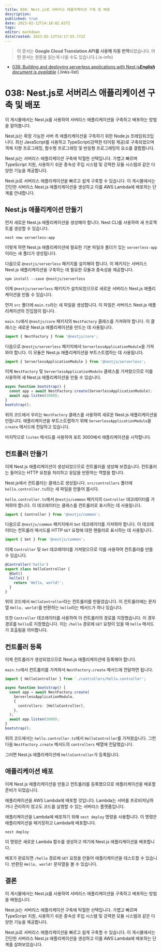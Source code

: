 ```yaml
---
title: 038: Nest.js로 서버리스 애플리케이션 구축 및 배포
description: 
published: true
date: 2023-02-12T14:18:02.637Z
tags: 
editor: markdown
dateCreated: 2023-02-12T14:17:55.772Z
---
```


> 이 문서는 **Google Cloud Translation API를 사용해 자동 번역**되었습니다.
어떤 문서는 원문을 읽는게 나을 수도 있습니다.{.is-info}



- [038: Building and deploying serverless applications with Nest.js***English** document is available*](/en/Knowledge-base/Nest-js/Learning/038-building-and-deploying-serverless-applications-with-nest-js)
{.links-list}


# 038: Nest.js로 서버리스 애플리케이션 구축 및 배포

이 게시물에서는 Nest.js를 사용하여 서버리스 애플리케이션을 구축하고 배포하는 방법을 알아봅니다.

Nest.js는 확장 가능한 서버 측 애플리케이션을 구축하기 위한 Node.js 프레임워크입니다. 최신 JavaScript를 사용하고 TypeScript(강력한 타이핑 제공)로 구축되었으며 객체 지향 프로그래밍, 함수형 프로그래밍 및 반응형 프로그래밍의 요소를 결합합니다.

Nest.js는 서버리스 애플리케이션 구축에 탁월한 선택입니다. 가볍고 빠르며 TypeScript 지원, 사용하기 쉬운 종속성 주입 시스템 및 강력한 모듈 시스템과 같은 다양한 기능을 제공합니다.

Nest.js로 서버리스 애플리케이션을 빠르고 쉽게 구축할 수 있습니다. 이 게시물에서는 간단한 서버리스 Nest.js 애플리케이션을 생성하고 이를 AWS Lambda에 배포하는 단계를 안내합니다.

## Nest.js 애플리케이션 만들기

먼저 새로운 Nest.js 애플리케이션을 생성해야 합니다. Nest CLI를 사용하여 새 프로젝트를 생성할 수 있습니다.

```
nest new serverless-app
```

이렇게 하면 Nest.js 애플리케이션에 필요한 기본 파일과 폴더가 있는 `serverless-app`이라는 새 폴더가 생성됩니다.

다음으로 `@nestjs/serverless` 패키지를 설치해야 합니다. 이 패키지는 서버리스 Nest.js 애플리케이션을 구축하는 데 필요한 모듈과 종속성을 제공합니다.

```
npm install --save @nestjs/serverless
```

이제 `@nestjs/serverless` 패키지가 설치되었으므로 새로운 서버리스 Nest.js 애플리케이션을 만들 수 있습니다.

먼저 `src` 폴더에 `main.ts`라는 새 파일을 생성합니다. 이 파일은 서버리스 Nest.js 애플리케이션의 진입점이 됩니다.

`main.ts`에서 `@nestjs/core` 패키지의 `NestFactory` 클래스를 가져와야 합니다. 이 클래스는 새로운 Nest.js 애플리케이션을 만드는 데 사용됩니다.

```typescript
import { NestFactory } from '@nestjs/core';
```

다음으로 `@nestjs/serverless` 패키지에서 `ServerlessApplicationModule`을 가져와야 합니다. 이 모듈은 Nest.js 애플리케이션을 부트스트랩하는 데 사용됩니다.

```typescript
import { ServerlessApplicationModule } from '@nestjs/serverless';
```

이제 `NestFactory` 및 `ServerlessApplicationModule` 클래스를 가져왔으므로 이를 사용하여 새 Nest.js 애플리케이션을 만들 수 있습니다.

```typescript
async function bootstrap() {
  const app = await NestFactory.create(ServerlessApplicationModule);
  await app.listen(3000);
}
bootstrap();
```

위의 코드에서 우리는 `NestFactory` 클래스를 사용하여 새로운 Nest.js 애플리케이션을 만듭니다. 애플리케이션을 부트스트랩하기 위해 `ServerlessApplicationModule`을 `create` 메서드에 전달하고 있습니다.

마지막으로 `listen` 메서드를 사용하여 포트 3000에서 애플리케이션을 시작합니다.

## 컨트롤러 만들기

이제 Nest.js 애플리케이션이 생성되었으므로 컨트롤러를 생성해 보겠습니다. 컨트롤러는 들어오는 HTTP 요청을 처리하고 응답을 반환하는 역할을 합니다.

Nest.js에서 컨트롤러는 클래스로 생성됩니다. `src/controllers` 폴더에 `hello.controller.ts`라는 새 파일을 만들어 봅시다.

`hello.controller.ts`에서 `@nestjs/common` 패키지의 `Controller` 데코레이터를 가져와야 합니다. 이 데코레이터는 클래스를 컨트롤러로 표시하는 데 사용됩니다.

```typescript
import { Controller } from '@nestjs/common';
```

다음으로 `@nestjs/common` 패키지에서 `Get` 데코레이터를 가져와야 합니다. 이 데코레이터는 컨트롤러 메서드를 HTTP `GET` 요청에 대한 핸들러로 표시하는 데 사용됩니다.

```typescript
import { Get } from '@nestjs/common';
```

이제 `Controller` 및 `Get` 데코레이터를 가져왔으므로 이를 사용하여 컨트롤러를 만들 수 있습니다.

```typescript
@Controller('hello')
export class HelloController {
  @Get()
  hello() {
    return 'Hello, world!';
  }
}
```

위의 코드에서 `HelloController`라는 컨트롤러를 만들었습니다. 이 컨트롤러에는 문자열 `Hello, world!`를 반환하는 `hello`라는 메서드가 하나 있습니다.

또한 `Controller` 데코레이터를 사용하여 이 컨트롤러의 경로를 지정했습니다. 이 경우 경로를 `hello`로 지정했습니다. 이는 `/hello` 경로에 `GET` 요청이 있을 때 `hello` 메서드가 호출됨을 의미합니다.

## 컨트롤러 등록

이제 컨트롤러가 생성되었으므로 Nest.js 애플리케이션에 등록해야 합니다.

`main.ts`에서 컨트롤러를 가져와서 `NestFactory.create` 메서드에 전달하면 됩니다.

```typescript
import { HelloController } from './controllers/hello.controller';

async function bootstrap() {
  const app = await NestFactory.create(
    ServerlessApplicationModule,
    {
      controllers: [HelloController],
    },
  );
  await app.listen(3000);
}
bootstrap();
```

위의 코드에서는 `hello.controller.ts`에서 `HelloController`를 가져왔습니다. 그런 다음 `NestFactory.create` 메서드의 `controllers` 배열에 전달했습니다.

그러면 Nest.js 애플리케이션에 `HelloController`가 등록됩니다.

## 애플리케이션 배포

이제 Nest.js 애플리케이션을 만들고 컨트롤러를 등록했으므로 애플리케이션을 배포할 준비가 되었습니다.

애플리케이션을 AWS Lambda에 배포할 것입니다. Lambda는 서버를 프로비저닝하거나 관리하지 않고도 코드를 실행할 수 있는 서버리스 플랫폼입니다.

애플리케이션을 Lambda에 배포하기 위해 `nest deploy` 명령을 사용합니다. 이 명령은 애플리케이션을 패키징하고 Lambda에 배포합니다.

```
nest deploy
```

이 명령은 새로운 Lambda 함수를 생성하고 여기에 Nest.js 애플리케이션을 배포합니다.

배포가 완료되면 `/hello` 경로에 `GET` 요청을 만들어 애플리케이션을 테스트할 수 있습니다. 반환된 `Hello, world!` 문자열을 볼 수 있습니다.

## 결론

이 게시물에서는 Nest.js를 사용하여 서버리스 애플리케이션을 구축하고 배포하는 방법을 배웠습니다.

Nest.js는 서버리스 애플리케이션 구축에 탁월한 선택입니다. 가볍고 빠르며 TypeScript 지원, 사용하기 쉬운 종속성 주입 시스템 및 강력한 모듈 시스템과 같은 다양한 기능을 제공합니다.

Nest.js로 서버리스 애플리케이션을 빠르고 쉽게 구축할 수 있습니다. 이 게시물에서는 간단한 서버리스 Nest.js 애플리케이션을 생성하고 이를 AWS Lambda에 배포하는 단계를 살펴보았습니다.